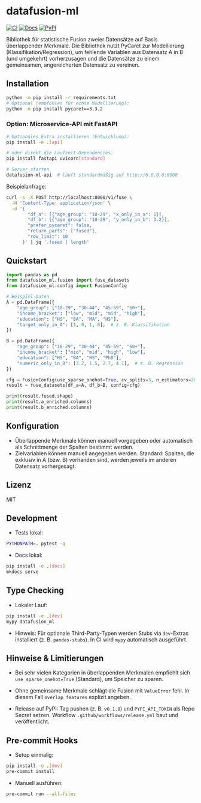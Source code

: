 # datafusion-ml

[![CI](https://img.shields.io/github/actions/workflow/status/ORG/REPO/ci.yml?branch=main)](https://github.com/ORG/REPO/actions/workflows/ci.yml)
[![Docs](https://img.shields.io/badge/docs-mkdocs--material-blue)](https://ORG.github.io/REPO/)
[![PyPI](https://img.shields.io/pypi/v/datafusion-ml.svg)](https://pypi.org/project/datafusion-ml/)

Bibliothek für statistische Fusion zweier Datensätze auf Basis überlappender Merkmale. Die Bibliothek nutzt PyCaret zur Modellierung (Klassifikation/Regression), um fehlende Variablen aus Datensatz A in B (und umgekehrt) vorherzusagen und die Datensätze zu einem gemeinsamen, angereicherten Datensatz zu vereinen.

## Installation

```bash
python -m pip install -r requirements.txt
# Optional (empfohlen für echte Modellierung):
python -m pip install pycaret==3.3.2
```

### Option: Microservice-API mit FastAPI

```bash
# Optionales Extra installieren (Entwicklung):
pip install -e .[api]

# oder direkt die Laufzeit-Dependencies:
pip install fastapi uvicorn[standard]

# Server starten
datafusion-ml-api  # läuft standardmäßig auf http://0.0.0.0:8000
```

Beispielanfrage:

```bash
curl -s -X POST http://localhost:8000/v1/fuse \
  -H 'Content-Type: application/json' \
  -d '{
        "df_a": [{"age_group": "18-29", "x_only_in_a": 1}],
        "df_b": [{"age_group": "18-29", "y_only_in_b": 3.2}],
        "prefer_pycaret": false,
        "return_parts": ["fused"],
        "row_limit": 10
      }' | jq '.fused | length'
```

## Quickstart

```python
import pandas as pd
from datafusion_ml.fusion import fuse_datasets
from datafusion_ml.config import FusionConfig

# Beispiel-Daten
A = pd.DataFrame({
    "age_group": ["18-29", "30-44", "45-59", "60+"],
    "income_bracket": ["low", "mid", "mid", "high"],
    "education": ["HS", "BA", "MA", "HS"],
    "target_only_in_A": [1, 0, 1, 0],  # z. B. Klassifikation
})

B = pd.DataFrame({
    "age_group": ["18-29", "30-44", "45-59", "60+"],
    "income_bracket": ["mid", "mid", "high", "low"],
    "education": ["HS", "BA", "HS", "PhD"],
    "numeric_only_in_B": [3.2, 1.5, 2.7, 4.1],  # z. B. Regression
})

cfg = FusionConfig(use_sparse_onehot=True, cv_splits=3, n_estimators=200)
result = fuse_datasets(df_a=A, df_b=B, config=cfg)

print(result.fused.shape)
print(result.a_enriched.columns)
print(result.b_enriched.columns)
```

## Konfiguration
- Überlappende Merkmale können manuell vorgegeben oder automatisch als Schnittmenge der Spalten bestimmt werden.
- Zielvariablen können manuell angegeben werden. Standard: Spalten, die exklusiv in A (bzw. B) vorhanden sind, werden jeweils im anderen Datensatz vorhergesagt.

## Lizenz
MIT

## Development

- Tests lokal:
```bash
PYTHONPATH=. pytest -q
```

- Docs lokal:
```bash
pip install -e .[docs]
mkdocs serve
```

## Type Checking

- Lokaler Lauf:
```bash
pip install -e .[dev]
mypy datafusion_ml
```
- Hinweis: Für optionale Third-Party-Typen werden Stubs via `dev`-Extras installiert (z. B. `pandas-stubs`). In CI wird `mypy` automatisch ausgeführt.

## Hinweise & Limitierungen
- Bei sehr vielen Kategorien in überlappenden Merkmalen empfiehlt sich `use_sparse_onehot=True` (Standard), um Speicher zu sparen.
- Ohne gemeinsame Merkmale schlägt die Fusion mit `ValueError` fehl. In diesem Fall `overlap_features` explizit angeben.

- Release auf PyPI: Tag pushen (z. B. `v0.1.0`) und `PYPI_API_TOKEN` als Repo Secret setzen. Workflow `.github/workflows/release.yml` baut und veröffentlicht.

## Pre-commit Hooks

- Setup einmalig:
```bash
pip install -e .[dev]
pre-commit install
```
- Manuell ausführen:
```bash
pre-commit run --all-files
```